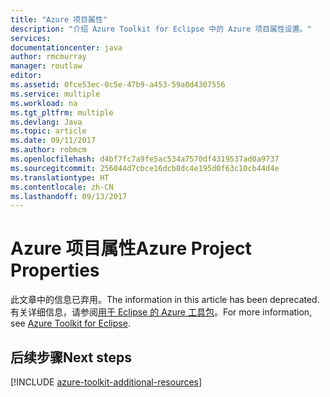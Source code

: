 ```yaml
---
title: "Azure 项目属性"
description: "介绍 Azure Toolkit for Eclipse 中的 Azure 项目属性设置。"
services: 
documentationcenter: java
author: rmcmurray
manager: routlaw
editor: 
ms.assetid: 0fce53ec-0c5e-47b9-a453-59a0d4307556
ms.service: multiple
ms.workload: na
ms.tgt_pltfrm: multiple
ms.devlang: Java
ms.topic: article
ms.date: 09/11/2017
ms.author: robmcm
ms.openlocfilehash: d4bf7fc7a9fe5ac534a7570df4319537ad0a9737
ms.sourcegitcommit: 256044d7cbce16dcb8dc4e195d0f63c10cb44d4e
ms.translationtype: HT
ms.contentlocale: zh-CN
ms.lasthandoff: 09/13/2017
---
```

# <a name="azure-project-properties"></a><span data-ttu-id="f8e77-103">Azure 项目属性</span><span class="sxs-lookup"><span data-stu-id="f8e77-103">Azure Project Properties</span></span>

<span data-ttu-id="f8e77-104">此文章中的信息已弃用。</span><span class="sxs-lookup"><span data-stu-id="f8e77-104">The information in this article has been deprecated.</span></span> <span data-ttu-id="f8e77-105">有关详细信息，请参阅[用于 Eclipse 的 Azure 工具包](azure-toolkit-for-eclipse.md)。</span><span class="sxs-lookup"><span data-stu-id="f8e77-105">For more information, see [Azure Toolkit for Eclipse](azure-toolkit-for-eclipse.md).</span></span>

## <a name="next-steps"></a><span data-ttu-id="f8e77-106">后续步骤</span><span class="sxs-lookup"><span data-stu-id="f8e77-106">Next steps</span></span>

[!INCLUDE [azure-toolkit-additional-resources](../includes/azure-toolkit-additional-resources.md)]
